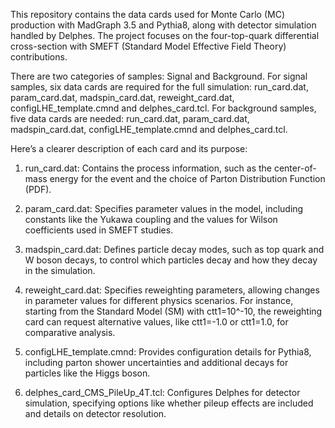 This repository contains the data cards used for Monte Carlo (MC) production with MadGraph 3.5 and Pythia8, along with detector simulation handled by Delphes. The project focuses on the four-top-quark differential cross-section with SMEFT (Standard Model Effective Field Theory) contributions.

There are two categories of samples: Signal and Background. For signal samples, six data cards are required for the full simulation: run_card.dat, param_card.dat, madspin_card.dat, reweight_card.dat, configLHE_template.cmnd and delphes_card.tcl. For background samples, five data cards are needed: run_card.dat, param_card.dat, madspin_card.dat, configLHE_template.cmnd and delphes_card.tcl.

Here’s a clearer description of each card and its purpose:

1. run_card.dat: Contains the process information, such as the center-of-mass energy for the event and the choice of Parton Distribution Function (PDF).

2. param_card.dat: Specifies parameter values in the model, including constants like the Yukawa coupling and the values for Wilson coefficients used in SMEFT studies.

3. madspin_card.dat: Defines particle decay modes, such as top quark and W boson decays, to control which particles decay and how they decay in the simulation.

4. reweight_card.dat: Specifies reweighting parameters, allowing changes in parameter values for different physics scenarios. For instance, starting from the Standard Model (SM) with       ctt1=10^-10, the reweighting card can request alternative values, like ctt1=-1.0 or ctt1=1.0, for comparative analysis.

5. configLHE_template.cmnd: Provides configuration details for Pythia8, including parton shower uncertainties and additional decays for particles like the Higgs boson.

6. delphes_card_CMS_PileUp_4T.tcl: Configures Delphes for detector simulation, specifying options like whether pileup effects are included and details on detector resolution.
